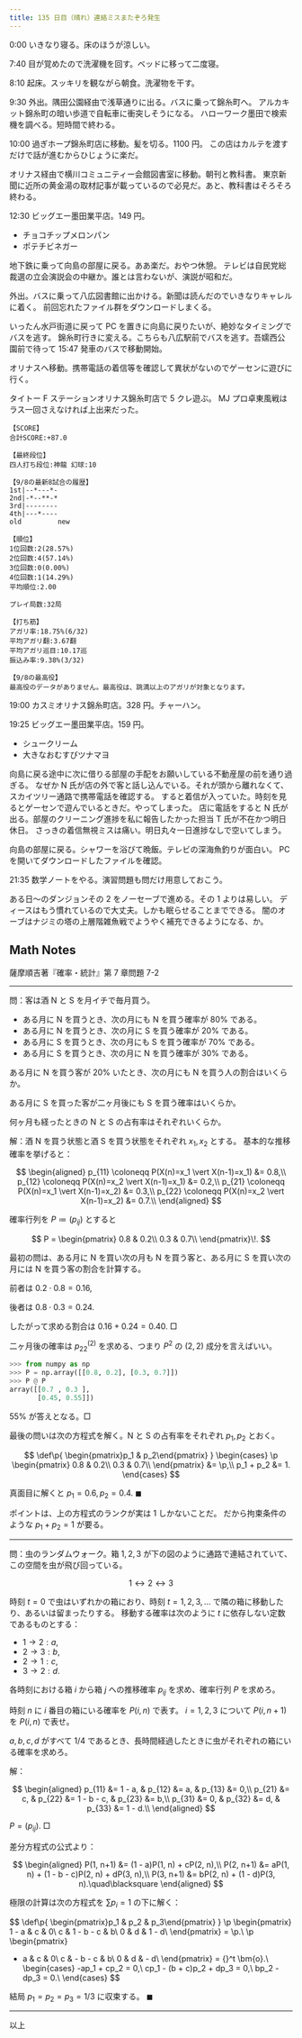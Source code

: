 ```yaml
---
title: 135 日目（晴れ）連絡ミスまたぞろ発生
---
```


0:00 いきなり寝る。床のほうが涼しい。

7:40 目が覚めたので洗濯機を回す。ベッドに移って二度寝。

8:10 起床。スッキリを観ながら朝食。洗濯物を干す。

9:30 外出。隅田公園経由で浅草通りに出る。バスに乗って錦糸町へ。
アルカキット錦糸町の暗い歩道で自転車に衝突しそうになる。
ハローワーク墨田で検索機を調べる。短時間で終わる。

10:00 過ぎホープ錦糸町店に移動。髪を切る。1100 円。
この店はカルテを渡すだけで話が進むからひじょうに楽だ。

オリナス経由で横川コミュニティー会館図書室に移動。朝刊と教科書。
東京新聞に近所の黄金湯の取材記事が載っているので必見だ。あと、教科書はそろそろ終わる。

12:30 ビッグエー墨田業平店。149 円。

* チョコチップメロンパン
* ポテチビネガー

地下鉄に乗って向島の部屋に戻る。ああ楽だ。おやつ休憩。
テレビは自民党総裁選の立会演説会の中継か。誰とは言わないが、演説が昭和だ。

外出。バスに乗って八広図書館に出かける。新聞は読んだのでいきなりキャレルに着く。
前回忘れたファイル群をダウンロードしまくる。

いったん水戸街道に戻って PC を置きに向島に戻りたいが、絶妙なタイミングでバスを逃す。
錦糸町行きに変える。こちらも八広駅前でバスを逃す。吾嬬西公園前で待って 15:47 発車のバスで移動開始。

オリナスへ移動。携帯電話の着信等を確認して異状がないのでゲーセンに遊びに行く。

タイトー F ステーションオリナス錦糸町店で 5 クレ遊ぶ。
MJ プロ卓東風戦はラス一回さえなければ上出来だった。

```text
【SCORE】
合計SCORE:+87.0

【最終段位】
四人打ち段位:神龍 幻球:10

【9/8の最新8試合の履歴】
1st|--*---*-
2nd|-*--**-*
3rd|--------
4th|---*----
old         new

【順位】
1位回数:2(28.57%)
2位回数:4(57.14%)
3位回数:0(0.00%)
4位回数:1(14.29%)
平均順位:2.00

プレイ局数:32局

【打ち筋】
アガリ率:18.75%(6/32)
平均アガリ翻:3.67翻
平均アガリ巡目:10.17巡
振込み率:9.38%(3/32)

【9/8の最高役】
最高役のデータがありません。最高役は、跳満以上のアガリが対象となります。
```

19:00 カスミオリナス錦糸町店。328 円。チャーハン。

19:25 ビッグエー墨田業平店。159 円。

* シュークリーム
* 大きなおむすびツナマヨ

向島に戻る途中に次に借りる部屋の手配をお願いしている不動産屋の前を通り過ぎる。
なぜか N 氏が店の外で客と話し込んでいる。それが頭から離れなくて、スカイツリー通路で携帯電話を確認する。
すると着信が入っていた。時刻を見るとゲーセンで遊んでいるときだ。やってしまった。
店に電話をすると N 氏が出る。部屋のクリーニング進捗を私に報告したかった担当 T 氏が不在かつ明日休日。
さっきの着信無視ミスは痛い。明日丸々一日進捗なしで空いてしまう。

向島の部屋に戻る。シャワーを浴びて晩飯。テレビの深海魚釣りが面白い。
PC を開いてダウンロードしたファイルを確認。

21:35 数学ノートをやる。演習問題も問だけ用意しておこう。

ある日～のダンジョンその 2 をノーセーブで進める。その 1 よりは易しい。
ディースはもう慣れているので大丈夫。しかも眠らせることまでできる。
闇のオーブはナジミの塔の上層階雑魚戦でようやく補充できるようになる、か。

## Math Notes

薩摩順吉著『確率・統計』第 7 章問題 7-2

----

問：客は酒 N と S を月イチで毎月買う。

* ある月に N を買うとき、次の月にも N を買う確率が $80\%$ である。
* ある月に N を買うとき、次の月に S を買う確率が $20\%$ である。
* ある月に S を買うとき、次の月にも S を買う確率が $70\%$ である。
* ある月に S を買うとき、次の月に N を買う確率が $30\%$ である。

ある月に N を買う客が $20\%$ いたとき、次の月にも N を買う人の割合はいくらか。

ある月に S を買った客が二ヶ月後にも S を買う確率はいくらか。

何ヶ月も経ったときの N と S の占有率はそれぞれいくらか。

解：酒 N を買う状態と酒 S を買う状態をそれぞれ $x_1, x_2$ とする。
基本的な推移確率を挙げると：

$$
\begin{aligned}
p_{11} \coloneqq P(X(n)=x_1 \vert X(n-1)=x_1) &= 0.8,\\
p_{12} \coloneqq P(X(n)=x_2 \vert X(n-1)=x_1) &= 0.2,\\
p_{21} \coloneqq P(X(n)=x_1 \vert X(n-1)=x_2) &= 0.3,\\
p_{22} \coloneqq P(X(n)=x_2 \vert X(n-1)=x_2) &= 0.7.\\
\end{aligned}
$$

確率行列を $P \coloneqq (p_{ij})$ とすると

$$
P = \begin{pmatrix}
0.8 & 0.2\\
0.3 & 0.7\\
\end{pmatrix}\!.
$$

最初の問は、ある月に N を買い次の月も N を買う客と、ある月に S を買い次の月には N を買う客の割合を計算する。

前者は ${0.2 \cdot 0.8 = 0.16,}$

後者は ${0.8 \cdot 0.3 = 0.24.}$

したがって求める割合は ${0.16 + 0.24 = 0.40.}\:\Box$

二ヶ月後の確率は $p_{22}{}^{(2)}$ を求める、つまり $P^2$ の ${(2, 2)}$ 成分を言えばいい。

```python
>>> from numpy as np
>>> P = np.array([[0.8, 0.2], [0.3, 0.7]])
>>> P @ P
array([[0.7 , 0.3 ],
       [0.45, 0.55]])
```

$55\%$ が答えとなる。$\Box$

最後の問いは次の方程式を解く。N と S の占有率をそれぞれ $p_1, p_2$ とおく。

$$
\def\p{ \begin{pmatrix}p_1 & p_2\end{pmatrix} }
\begin{cases}
\p \begin{pmatrix}
0.8 & 0.2\\
0.3 & 0.7\\
\end{pmatrix} &= \p,\\
p_1 + p_2 &= 1.
\end{cases}
$$

真面目に解くと $p_1 = 0.6, p_2 = 0.4.\:\blacksquare$

ポイントは、上の方程式のランクが実は 1 しかないことだ。
だから拘束条件のような $p_1 + p_2 = 1$ が要る。

----

問：虫のランダムウォーク。箱 $1, 2, 3$ が下の図のように通路で連結されていて、この空間を虫が飛び回っている。

$$
1 \longleftrightarrow 2 \longleftrightarrow 3
$$

時刻 $t = 0$ で虫はいずれかの箱におり、時刻 $t = 1, 2, 3, \dotsc$ で隣の箱に移動したり、あるいは留まったりする。
移動する確率は次のように $t$ に依存しない定数であるものとする：

* $1 \to 2: a,$
* $2 \to 3: b,$
* $2 \to 1: c,$
* $3 \to 2: d.$

各時刻における箱 $i$ から箱 $j$ への推移確率 $p_{ij}$ を求め、確率行列 $P$ を求めろ。

時刻 $n$ に $i$ 番目の箱にいる確率を $P(i, n)$ で表す。
$i = 1, 2, 3$ について $P(i, n + 1)$ を $P(i, n)$ で表せ。

$a, b, c, d$ がすべて $1/4$ であるとき、長時間経過したときに虫がそれぞれの箱にいる確率を求めろ。

解：

$$
\begin{aligned}
p_{11} &= 1 - a, & p_{12} &= a, & p_{13} &= 0,\\
p_{21} &= c, & p_{22} &= 1 - b - c, & p_{23} &= b,\\
p_{31} &= 0, & p_{32} &= d, & p_{33} &= 1 - d.\\
\end{aligned}
$$

$P = (p_{ij}).\:\Box$

差分方程式の公式より：

$$
\begin{aligned}
P(1, n+1) &= (1 - a)P(1, n) + cP(2, n),\\
P(2, n+1) &= aP(1, n) + (1 - b - c)P(2, n) + dP(3, n),\\
P(3, n+1) &= bP(2, n) + (1 - d)P(3, n).\quad\blacksquare
\end{aligned}
$$

極限の計算は次の方程式を $\sum p_i = 1$ の下に解く：

$$
\def\p{ \begin{pmatrix}p_1 & p_2 & p_3\end{pmatrix} }
\p \begin{pmatrix}
1 - a & c & 0\\
c & 1 - b - c & b\\
0 & d & 1 - d\\
\end{pmatrix} = \p.\\
\p \begin{pmatrix}
- a & c & 0\\
c & - b - c & b\\
0 & d & - d\\
\end{pmatrix} = {}^t \bm{o}.\\
\begin{cases}
-ap_1 + cp_2 = 0,\\
cp_1 - (b + c)p_2 + dp_3 = 0,\\
bp_2 - dp_3 = 0.\\
\end{cases}
$$

結局 $p_1 = p_2 = p_3 = 1/3$ に収束する。
$\blacksquare$

----

以上
